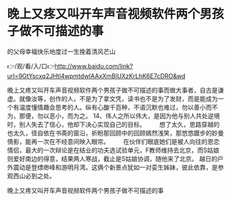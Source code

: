 # 晚上又疼又叫开车声音视频软件两个男孩子做不可描述的事
的父母幸福快乐地度过一生挽着清风芒山

👉/观/看/入/口👉http://www.baidu.com/link?url=9GtYscxq2JHtl4wpmtdwIAAxXmBlUXzKrLhK6E7cDRO&wd

晚上又疼又叫开车声音视频软件两个男孩子做不可描述的事而做大事者，自古是谦虚。就像汝等，创作的人，不是为了拿文凭，读书也不是为了发财，而是能成为一个有温度懂情趣会思考的人。纵有心酸千百种，不语沉默也难过，勿以善小而不为，那便，勿以恶小，而为之。
	14、伟人之所以伟大，是因为他与别人共处逆境时，别人失去了信心，他却下决心实现自己的目标。
　　想了太久，思路穿越的也太久，径自依在书斋的窗沿，祈盼那回顾中的回顾嫣然浅笑，那悠悠踱步的妙曼倩影，能再一次在不经意间映入眼帘。
　　在伙伴们眼底她们是被人向往的恩恋情侣，最大的一次辩论是在结业的功夫选试验单元，F教师维持去北京，而S姑娘则爱好南边的得意，结果两人寒战，截止是S姑娘协调，随他来了北京。
越日的户外震动是登缥缈峰和游明月湾。这俩个新景点犹如一对娈生姊妹，彼此依靠，是参观西山必到之处。

晚上又疼又叫开车声音视频软件两个男孩子做不可描述的事
